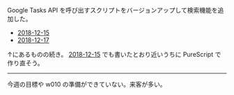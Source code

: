 Google Tasks API を呼び出すスクリプトをバージョンアップして検索機能を追加した。

- [2018-12-15][]
- [2018-12-17][]

↑にあるものの続き。 [2018-12-15][] でも書いたとおり近いうちに PureScript で作り直そう。

---

今週の目標や w010 の準備ができていない。来客が多い。

[2018-12-15]: https://blog.bouzuya.net/2018/12/15/
[2018-12-17]: https://blog.bouzuya.net/2018/12/17/

